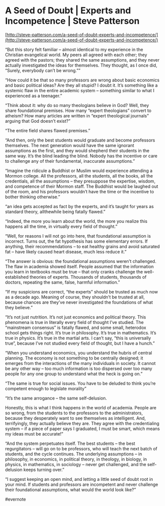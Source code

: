 # A Seed of Doubt | Experts and Incompetence | Steve Patterson

[http://steve-patterson.com/a-seed-of-doubt-experts-and-incompetence/](http://steve-patterson.com/a-seed-of-doubt-experts-and-incompetence/)

“But this story felt familiar – almost identical to my experience in the Christian evangelical world. My peers all agreed with each other; they agreed with the pastors; they shared the same assumptions, and they never actually investigated the ideas for themselves. They thought, as I once did, “Surely, everybody can’t be wrong.””

“How could it be that so many professors are wrong about basic economics and basic political ideas? Are they all stupid? I doubt it. It’s something like a systemic flaw in the entire academic system – something similar to what I experienced as a teenager.”

“Think about it: why do so many theologians believe in God? Well, they share foundational premises. How many “expert theologians” convert to atheism? How many articles are written in “expert theological journals” arguing that God doesn’t exist?”

“The entire field shares flawed premises.”

“And then, only the best students would graduate and become professors themselves. The next generation would have the same ignorant assumptions as the first, and they would shepherd their students in the same way. It’s the blind leading the blind. Nobody has the incentive or care to challenge any of their fundamental, inaccurate assumptions.”

“Imagine the ridicule a Buddhist or Muslim would experience attending a Mormon college. All the professors, all the students, all the books, all the credentials, all the assumptions – they presuppose the expertise, wisdom, and competence of their Mormon staff. The Buddhist would be laughed out of the room, and his professors wouldn’t have the time or the incentive to bother thinking otherwise.”

“an idea gets accepted as fact by the experts, and it’s taught for years as standard theory, allthewhile being fatally flawed.”

“Indeed, the more you learn about the world, the more you realize this happens all the time, in virtually every field of thought.”

“Well, for reasons I will not go into here, that foundational assumption is incorrect. Turns out, the fat hypothesis has some elementary errors. If anything, their recommendations – to eat healthy grains and avoid saturated fat – have likely caused heart disease, much less reduce it.”

“The answer is obvious: the foundational assumptions weren’t challenged. The flaw in academia showed itself. People assumed that the information you learn in textbooks must be true – that only cranks challenge the well-established theories of experts. Thousands of students, thousands of doctors, repeating the same, false, harmful information.”

“If my suspicions are correct, “the experts” should be trusted as much now as a decade ago. Meaning of course, they shouldn’t be trusted at all, because chances are they’ve never investigated the foundations of what they believe.”

“It’s not just nutrition. It’s not just economics and political theory. This phenomena is true in literally every field of thought I’ve studied. The “mainstream consensus” is fatally flawed, and some small, heterodox school gets things right. It’s true in philosophy. It’s true in mathematics. It’s true in physics. It’s true in the martial arts. I can’t say, “this is universally true”, because I’ve not studied every field of thought, but I have a hunch.”

“When you understand economics, you understand the hubris of central planning. The economy is not something to be centrally designed; it emerges from the interactions of the many individuals in society. It cannot be any other way – too much information is too dispersed over too many people for any one group to understand what the heck is going on.”

“The same is true for social issues. You have to be deluded to think you’re competent enough to legislate morality”

“It’s the same arrogance – the same self-delusion.

Honestly, this is what I think happens in the world of academia. People are so wrong, from the students to the professors to the administrators, because they desperately want to see themselves as intelligent. And, terrifyingly, they actually believe they are. They agree with the credentialing system – if a piece of paper says I graduated, I must be smart, which means my ideas must be accurate!”

“And the system perpetuates itself. The best students – the best regurgitators – will go on to be professors, who will teach the next batch of students, and the cycle continues. The underlying assumptions – in philosophy, in economics, in political theory, in theology, in biology, in physics, in mathematics, in sociology – never get challenged, and the self-delusion keeps turning over.”

“I suggest keeping an open mind, and letting a little seed of doubt root in your mind. If students and professors are incompetent and never challenge their foundational assumptions, what would the world look like?”

\#evernote

